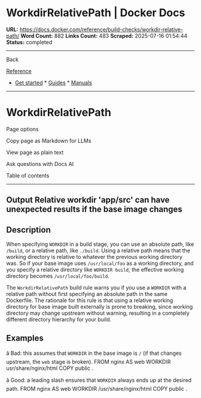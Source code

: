 # WorkdirRelativePath | Docker Docs

**URL:** https://docs.docker.com/reference/build-checks/workdir-relative-path/
**Word Count:** 882
**Links Count:** 483
**Scraped:** 2025-07-16 01:54:44
**Status:** completed

---

Back

[Reference](https://docs.docker.com/reference/)

  * [Get started](https://docs.docker.com/get-started/)   * [Guides](https://docs.docker.com/guides/)   * [Manuals](https://docs.docker.com/manuals/)

* * *

# WorkdirRelativePath

Page options

Copy page as Markdown for LLMs

View page as plain text

Ask questions with Docs AI

Table of contents

* * *

## Output               Relative workdir 'app/src' can have unexpected results if the base image changes

## Description

When specifying `WORKDIR` in a build stage, you can use an absolute path, like `/build`, or a relative path, like `./build`. Using a relative path means that the working directory is relative to whatever the previous working directory was. So if your base image uses `/usr/local/foo` as a working directory, and you specify a relative directory like `WORKDIR build`, the effective working directory becomes `/usr/local/foo/build`.

The `WorkdirRelativePath` build rule warns you if you use a `WORKDIR` with a relative path without first specifying an absolute path in the same Dockerfile. The rationale for this rule is that using a relative working directory for base image built externally is prone to breaking, since working directory may change upstream without warning, resulting in a completely different directory hierarchy for your build.

## Examples

â Bad: this assumes that `WORKDIR` in the base image is `/` \(if that changes upstream, the `web` stage is broken\).               FROM nginx AS web     WORKDIR usr/share/nginx/html     COPY public .

â Good: a leading slash ensures that `WORKDIR` always ends up at the desired path.               FROM nginx AS web     WORKDIR /usr/share/nginx/html     COPY public .